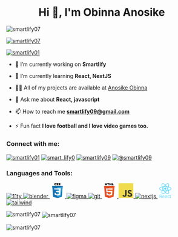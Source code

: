 <h1 align="center">Hi 👋, I'm Obinna Anosike</h1>
<p align="left"> <img src="https://komarev.com/ghpvc/?username=smartlify07&label=Profile%20views&color=0e75b6&style=flat" alt="smartlify07" /> </p>

<p align="left"> <a href="https://github.com/ryo-ma/github-profile-trophy"><img src="https://github-profile-trophy.vercel.app/?username=smartlify07" alt="smartlify07" /></a> </p>

<p align="left"> <a href="https://twitter.com/smartlify01" target="blank"><img src="https://img.shields.io/twitter/follow/smartlify01?logo=twitter&style=for-the-badge" alt="smartlify01" /></a> </p>

- 🔭 I’m currently working on **Smartlify**

- 🌱 I’m currently learning **React, NextJS**

- 👨‍💻 All of my projects are available at [Anosike Obinna](https://obinna-anosike.vercel.app/)

- 💬 Ask me about **React, javascript**

- 📫 How to reach me **smartlify09@gmail.com**

- ⚡ Fun fact **I love football and I love video games too.**

<h3 align="left">Connect with me:</h3>
<p align="left">
<a href="https://twitter.com/smartlify01" target="blank"><img align="center" src="https://raw.githubusercontent.com/rahuldkjain/github-profile-readme-generator/master/src/images/icons/Social/twitter.svg" alt="smartlify01" height="30" width="40" /></a>
<a href="https://instagram.com/smart_lify0" target="blank"><img align="center" src="https://raw.githubusercontent.com/rahuldkjain/github-profile-readme-generator/master/src/images/icons/Social/instagram.svg" alt="smart_lify0" height="30" width="40" /></a>
<a href="https://dribbble.com/smartlify09" target="blank"><img align="center" src="https://raw.githubusercontent.com/rahuldkjain/github-profile-readme-generator/master/src/images/icons/Social/dribbble.svg" alt="smartlify09" height="30" width="40" /></a>
<a href="https://medium.com/@smartlify09" target="blank"><img align="center" src="https://raw.githubusercontent.com/rahuldkjain/github-profile-readme-generator/master/src/images/icons/Social/medium.svg" alt="@smartlify09" height="30" width="40" /></a>
</p>

<h3 align="left">Languages and Tools:</h3>
<p align="left"> <a href="https://www.11ty.dev/" target="_blank" rel="noreferrer"> <img src="https://gist.githubusercontent.com/vivek32ta/c7f7bf583c1fb1c58d89301ea40f37fd/raw/f4c85cce5790758286b8f155ef9a177710b995df/11ty.svg" alt="11ty" width="40" height="40"/> </a> <a href="https://www.blender.org/" target="_blank" rel="noreferrer"> <img src="https://download.blender.org/branding/community/blender_community_badge_white.svg" alt="blender" width="40" height="40"/> </a> <a href="https://www.w3schools.com/css/" target="_blank" rel="noreferrer"> <img src="https://raw.githubusercontent.com/devicons/devicon/master/icons/css3/css3-original-wordmark.svg" alt="css3" width="40" height="40"/> </a> <a href="https://www.figma.com/" target="_blank" rel="noreferrer"> <img src="https://www.vectorlogo.zone/logos/figma/figma-icon.svg" alt="figma" width="40" height="40"/> </a> <a href="https://git-scm.com/" target="_blank" rel="noreferrer"> <img src="https://www.vectorlogo.zone/logos/git-scm/git-scm-icon.svg" alt="git" width="40" height="40"/> </a> <a href="https://www.w3.org/html/" target="_blank" rel="noreferrer"> <img src="https://raw.githubusercontent.com/devicons/devicon/master/icons/html5/html5-original-wordmark.svg" alt="html5" width="40" height="40"/> </a> <a href="https://developer.mozilla.org/en-US/docs/Web/JavaScript" target="_blank" rel="noreferrer"> <img src="https://raw.githubusercontent.com/devicons/devicon/master/icons/javascript/javascript-original.svg" alt="javascript" width="40" height="40"/> </a> <a href="https://nextjs.org/" target="_blank" rel="noreferrer"> <img src="https://cdn.worldvectorlogo.com/logos/nextjs-2.svg" alt="nextjs" width="40" height="40"/> </a> <a href="https://reactjs.org/" target="_blank" rel="noreferrer"> <img src="https://raw.githubusercontent.com/devicons/devicon/master/icons/react/react-original-wordmark.svg" alt="react" width="40" height="40"/> </a> <a href="https://tailwindcss.com/" target="_blank" rel="noreferrer"> <img src="https://www.vectorlogo.zone/logos/tailwindcss/tailwindcss-icon.svg" alt="tailwind" width="40" height="40"/> </a> </p>

<p><img align="left" src="https://github-readme-stats.vercel.app/api/top-langs?username=smartlify07&show_icons=true&locale=en&layout=compact" alt="smartlify07" /></p>

<p>&nbsp;<img align="center" src="https://github-readme-stats.vercel.app/api?username=smartlify07&show_icons=true&locale=en" alt="smartlify07" /></p>

<p><img align="center" src="https://github-readme-streak-stats.herokuapp.com/?user=smartlify07&" alt="smartlify07" /></p>

